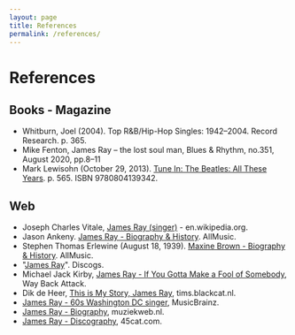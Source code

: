 ```yaml
---
layout: page
title: References
permalink: /references/
---
```


# References

## Books - Magazine
- Whitburn, Joel (2004). Top R&B/Hip-Hop Singles: 1942–2004. Record Research. p. 365.
- Mike Fenton, James Ray – the lost soul man, Blues & Rhythm, no.351, August 2020, pp.8–11
- Mark Lewisohn (October 29, 2013). [Tune In: The Beatles: All These Years](https://www.google.fr/books/edition/Tune_In/bI11tpR-L_kC?hl=fr&gbpv=1&dq=james%20ray&pg=PA565&printsec=frontcover). p. 565. ISBN 9780804139342.

## Web
- Joseph Charles Vitale, [James Ray (singer)](https://en.wikipedia.org/wiki/James_Ray_(singer)) - en.wikipedia.org.
- Jason Ankeny. [James Ray - Biography & History](https://www.allmusic.com/artist/james-ray-mn0000807815). AllMusic.
- Stephen Thomas Erlewine (August 18, 1939). [Maxine Brown - Biography & History](https://www.allmusic.com/artist/maxine-brown-mn0000396154/biography). AllMusic.
- "[James Ray](https://www.discogs.com/artist/884155)". Discogs.
- Michael Jack Kirby, [James Ray - If You Gotta Make a Fool of Somebody](http://www.waybackattack.com/rayjames.html), Way Back Attack.
- Dik de Heer, [This is My Story, James Ray](https://tims.blackcat.nl/messages/james_ray.htm), tims.blackcat.nl.
- [James Ray - 60s Washington DC singer](https://musicbrainz.org/artist/8de7c44d-a129-4216-b8b6-2757df89b89e), MusicBrainz.
- [James Ray - Biography](https://www.muziekweb.nl/Link/M00000090893/POPULAR/James-Ray), muziekweb.nl.
- [James Ray - Discography](https://www.45cat.com/artist/james-ray), 45cat.com.